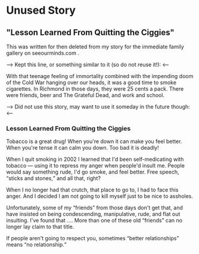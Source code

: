 
 Unused Story
==============

"Lesson Learned From Quitting the Ciggies"
------------------------------------------
This was written for then deleted from my story for the immediate family gallery on seeourminds.com .

--> Kept this line, or something similar to it (so do not reuse it!): <--

With that teenage feeling of immortality combined with the impending doom of the Cold War hanging over our heads, it was a good time to smoke cigarettes.  In Richmond in those days, they were 25 cents a pack.  There were friends, beer and The Grateful Dead, and work and school.

--> Did not use this story, may want to use it someday in the future though: <--

<h3>Lesson Learned From Quitting the Ciggies</h3>

Tobacco is a great drug!
When you're down it can make you feel better.
When you're tense it can calm you down.
Too bad it is deadly!

When I quit smoking in 2002 I learned that I'd been self-medicating with tobacco &mdash; using it to repress my anger when people'd insult me.
People would say something rude, I'd go smoke, and feel better.  Free speech, <q>sticks and stones,</q> and all that, right?

When I no longer had that crutch, that place to go to, I had to face this anger.
And I decided I am not going to kill myself just to be nice to assholes.

Unfortunately, some of my <q>friends</q> from those days don't get that, and have insisted on being condescending, manipulative, rude, and flat out insulting.
I've found that ....
More than one of these old <q>friends</q> can no longer lay claim to that title.

If people aren't going to respect you, sometimes <q>better relationships</q> means <q>no relationship.</q>


